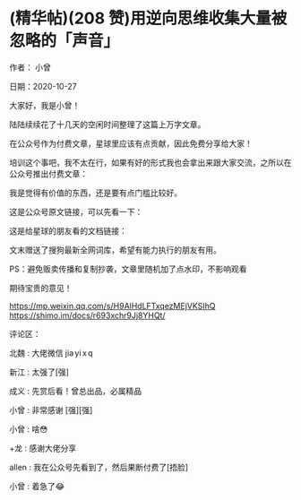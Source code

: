 
# (精华帖)(208 赞)用逆向思维收集大量被忽略的「声音」

作者：  小曾

日期：2020-10-27

大家好，我是小曾！

陆陆续续花了十几天的空闲时间整理了这篇上万字文章。

在公众号作为付费文章，星球里应该有点贡献，因此免费分享给大家！

 

 

培训这个事吧，我不太在行，如果有好的形式我也会拿出来跟大家交流，之所以在公众号推出付费文章：

我是觉得有价值的东西，还是要有点门槛比较好。

这是公众号原文链接，可以先看一下：

这是给星球的朋友看的文档链接：

文末赠送了搜狗最新全网词库，希望有能力执行的朋友有用。

PS：避免贩卖传播和复制抄袭，文章里随机加了点水印，不影响观看

期待宝贵的意见！

https://mp.weixin.qq.com/s/H9AlHdLFTxqezMEjVKSIhQ https://shimo.im/docs/r693xchr9Jj8YHQt/

评论区：

北魏 : 大佬微信 jia yi x q

新江 : 太强了[强]

成义 : 先赏后看！曾总出品，必属精品

小曾 : 非常感谢 [强][强]

小曾 : 啥😳

+龙 : 感谢大佬分享

allen : 我在公众号先看到了，然后果断付费了[捂脸]

小曾 : 着急了😂
